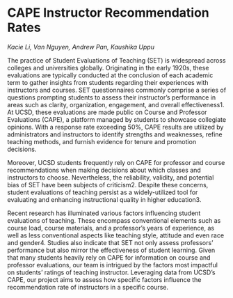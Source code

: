 # **CAPE Instructor Recommendation Rates**
*Kacie Li, Van Nguyen, Andrew Pan, Kaushika Uppu*

The practice of Student Evaluations of Teaching (SET) is widespread across colleges and universities globally. Originating in the early 1920s, these evaluations are typically conducted at the conclusion of each academic term to gather insights from students regarding their experiences with instructors and courses. SET questionnaires commonly comprise a series of questions prompting students to assess their instructor’s performance in areas such as clarity, organization, engagement, and overall effectiveness1. At UCSD, these evaluations are made public on Course and Professor Evaluations (CAPE), a platform managed by students to showcase collegiate opinions. With a response rate exceeding 50%, CAPE results are utilized by administrators and instructors to identify strengths and weaknesses, refine teaching methods, and furnish evidence for tenure and promotion decisions.

Moreover, UCSD students frequently rely on CAPE for professor and course recommendations when making decisions about which classes and instructors to choose. Nevertheless, the reliability, validity, and potential bias of SET have been subjects of criticism2. Despite these concerns, student evaluations of teaching persist as a widely-utilized tool for evaluating and enhancing instructional quality in higher education3.

Recent research has illuminated various factors influencing student evaluations of teaching. These encompass conventional elements such as course load, course materials, and a professor’s years of experience, as well as less conventional aspects like teaching style, attitude and even race and gender4. Studies also indicate that SET not only assess professors’ performance but also mirror the effectiveness of student learning. Given that many students heavily rely on CAPE for information on course and professor evaluations, our team is intrigued by the factors most impactful on students’ ratings of teaching instructor. Leveraging data from UCSD’s CAPE, our project aims to assess how specific factors influence the recommendation rate of instructors in a specific course.
